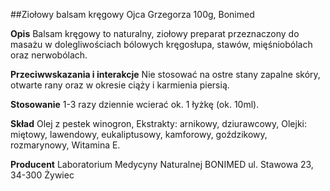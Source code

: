 ##Ziołowy balsam kręgowy Ojca Grzegorza 100g, Bonimed

**Opis** Balsam kręgowy to naturalny, ziołowy preparat przeznaczony do masażu w dolegliwościach bólowych kręgosłupa, stawów, mięśniobólach oraz nerwobólach.

**Przeciwwskazania i interakcje** Nie stosować na ostre stany zapalne skóry, otwarte rany oraz w okresie ciąży i karmienia piersią.

**Stosowanie** 1-3 razy dziennie wcierać ok. 1 łyżkę (ok. 10ml).

**Skład** Olej z pestek winogron, Ekstrakty: arnikowy, dziurawcowy, Olejki: miętowy, lawendowy, eukaliptusowy, kamforowy, goździkowy, rozmarynowy, Witamina E.

**Producent** Laboratorium Medycyny Naturalnej BONIMED
ul. Stawowa 23, 34-300 Żywiec
